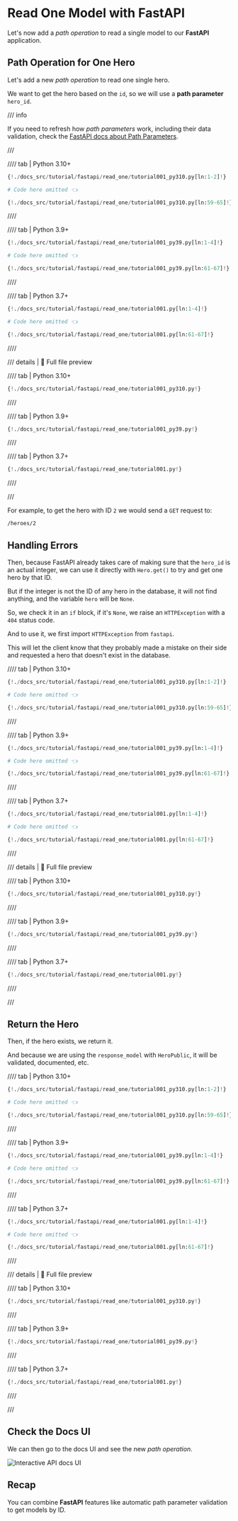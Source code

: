# Read One Model with FastAPI

Let's now add a *path operation* to read a single model to our **FastAPI** application.

## Path Operation for One Hero

Let's add a new *path operation* to read one single hero.

We want to get the hero based on the `id`, so we will use a **path parameter** `hero_id`.

/// info

If you need to refresh how *path parameters* work, including their data validation, check the <a href="https://fastapi.khulnasoft.com/tutorial/path-params/" class="external-link" target="_blank">FastAPI docs about Path Parameters</a>.

///

//// tab | Python 3.10+

```Python hl_lines="6"
{!./docs_src/tutorial/fastapi/read_one/tutorial001_py310.py[ln:1-2]!}

# Code here omitted 👈

{!./docs_src/tutorial/fastapi/read_one/tutorial001_py310.py[ln:59-65]!}
```

////

//// tab | Python 3.9+

```Python hl_lines="8"
{!./docs_src/tutorial/fastapi/read_one/tutorial001_py39.py[ln:1-4]!}

# Code here omitted 👈

{!./docs_src/tutorial/fastapi/read_one/tutorial001_py39.py[ln:61-67]!}
```

////

//// tab | Python 3.7+

```Python hl_lines="8"
{!./docs_src/tutorial/fastapi/read_one/tutorial001.py[ln:1-4]!}

# Code here omitted 👈

{!./docs_src/tutorial/fastapi/read_one/tutorial001.py[ln:61-67]!}
```

////

/// details | 👀 Full file preview

//// tab | Python 3.10+

```Python
{!./docs_src/tutorial/fastapi/read_one/tutorial001_py310.py!}
```

////

//// tab | Python 3.9+

```Python
{!./docs_src/tutorial/fastapi/read_one/tutorial001_py39.py!}
```

////

//// tab | Python 3.7+

```Python
{!./docs_src/tutorial/fastapi/read_one/tutorial001.py!}
```

////

///

For example, to get the hero with ID `2` we would send a `GET` request to:

```
/heroes/2
```

## Handling Errors

Then, because FastAPI already takes care of making sure that the `hero_id` is an actual integer, we can use it directly with `Hero.get()` to try and get one hero by that ID.

But if the integer is not the ID of any hero in the database, it will not find anything, and the variable `hero` will be `None`.

So, we check it in an `if` block, if it's `None`, we raise an `HTTPException` with a `404` status code.

And to use it, we first import `HTTPException` from `fastapi`.

This will let the client know that they probably made a mistake on their side and requested a hero that doesn't exist in the database.

//// tab | Python 3.10+

```Python hl_lines="1  9-11"
{!./docs_src/tutorial/fastapi/read_one/tutorial001_py310.py[ln:1-2]!}

# Code here omitted 👈

{!./docs_src/tutorial/fastapi/read_one/tutorial001_py310.py[ln:59-65]!}
```

////

//// tab | Python 3.9+

```Python hl_lines="3  11-13"
{!./docs_src/tutorial/fastapi/read_one/tutorial001_py39.py[ln:1-4]!}

# Code here omitted 👈

{!./docs_src/tutorial/fastapi/read_one/tutorial001_py39.py[ln:61-67]!}
```

////

//// tab | Python 3.7+

```Python hl_lines="3  11-13"
{!./docs_src/tutorial/fastapi/read_one/tutorial001.py[ln:1-4]!}

# Code here omitted 👈

{!./docs_src/tutorial/fastapi/read_one/tutorial001.py[ln:61-67]!}
```

////

/// details | 👀 Full file preview

//// tab | Python 3.10+

```Python
{!./docs_src/tutorial/fastapi/read_one/tutorial001_py310.py!}
```

////

//// tab | Python 3.9+

```Python
{!./docs_src/tutorial/fastapi/read_one/tutorial001_py39.py!}
```

////

//// tab | Python 3.7+

```Python
{!./docs_src/tutorial/fastapi/read_one/tutorial001.py!}
```

////

///

## Return the Hero

Then, if the hero exists, we return it.

And because we are using the `response_model` with `HeroPublic`, it will be validated, documented, etc.

//// tab | Python 3.10+

```Python hl_lines="6  12"
{!./docs_src/tutorial/fastapi/read_one/tutorial001_py310.py[ln:1-2]!}

# Code here omitted 👈

{!./docs_src/tutorial/fastapi/read_one/tutorial001_py310.py[ln:59-65]!}
```

////

//// tab | Python 3.9+

```Python hl_lines="8  14"
{!./docs_src/tutorial/fastapi/read_one/tutorial001_py39.py[ln:1-4]!}

# Code here omitted 👈

{!./docs_src/tutorial/fastapi/read_one/tutorial001_py39.py[ln:61-67]!}
```

////

//// tab | Python 3.7+

```Python hl_lines="8  14"
{!./docs_src/tutorial/fastapi/read_one/tutorial001.py[ln:1-4]!}

# Code here omitted 👈

{!./docs_src/tutorial/fastapi/read_one/tutorial001.py[ln:61-67]!}
```

////

/// details | 👀 Full file preview

//// tab | Python 3.10+

```Python
{!./docs_src/tutorial/fastapi/read_one/tutorial001_py310.py!}
```

////

//// tab | Python 3.9+

```Python
{!./docs_src/tutorial/fastapi/read_one/tutorial001_py39.py!}
```

////

//// tab | Python 3.7+

```Python
{!./docs_src/tutorial/fastapi/read_one/tutorial001.py!}
```

////

///

## Check the Docs UI

We can then go to the docs UI and see the new *path operation*.

<img class="shadow" alt="Interactive API docs UI" src="/img/tutorial/fastapi/read-one/image01.png">

## Recap

You can combine **FastAPI** features like automatic path parameter validation to get models by ID.

